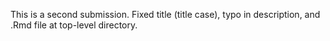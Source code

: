 This is a second submission. Fixed title (title case), typo in description, and .Rmd file at top-level directory.
